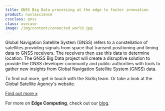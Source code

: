 ```yaml
---
title: GNSS Big Data processing at the edge to foster innovation
product: nuvlascience
cssclass: gnss
class: usecase
image: /img/content/connected_world.jpg
---
```


Global Navigation Satellite System (GNSS) refers to a constellation of satellites providing signals from space that transmit positioning and timing data to GNSS receivers. The receivers then use this data to determine location. The GNSS Big Data project will create a disruptive solution to provide the GNSS developer community and public authorities with tools to gather new insights from Global Navigation Satellite System (GNSS) data.

To find out more, get in touch with the SixSq team. Or take a look at the Global Satellite Agency's website.

<a href="https://www.gsa.europa.eu/european-gnss/what-gnss" class="btn-sixsq color-3">
        Find out more &raquo;</a>

For more on **Edge Computing**, check out our [blog](http://media.sixsq.com/blog/what-is-edge-computing).
